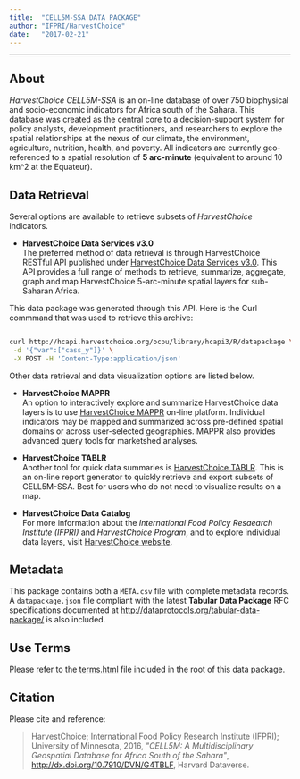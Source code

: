 ```yaml
---
title:  "CELL5M-SSA DATA PACKAGE"
author: "IFPRI/HarvestChoice"
date:   "2017-02-21"
---
```



--------------------------------------------------------------------------------------

## About

*HarvestChoice CELL5M-SSA* is an on-line database of over 750 biophysical and socio-economic indicators for Africa south of the Sahara. This database was created as the central core to a decision-support system for policy analysts, development practitioners, and researchers to explore the spatial relationships at the nexus of our climate, the environment, agriculture, nutrition, health, and poverty. All indicators are currently geo-referenced to a spatial resolution of **5 arc-minute** (equivalent to around 10 km^2 at the Equateur).

## Data Retrieval

Several options are available to retrieve subsets of *HarvestChoice* indicators.

* **HarvestChoice Data Services v3.0**  
The preferred method of data retrieval is through HarvestChoice RESTful API published under [HarvestChoice Data Services v3.0](http://harvestchoice.github.io/hc-api3/). This API provides a full range of methods to retrieve, summarize, aggregate, graph and map HarvestChoice 5-arc-minute spatial layers for sub-Saharan Africa.

This data package was generated through this API. Here is the Curl commmand that was used to retrieve this archive:


```bash

curl http://hcapi.harvestchoice.org/ocpu/library/hcapi3/R/datapackage \
 -d '{"var":["cass_y"]}' \
 -X POST -H 'Content-Type:application/json'

```

Other data retrieval and data visualization options are listed below. 

* **HarvestChoice MAPPR**  
An option to interactively explore and summarize HarvestChoice data layers is to use [HarvestChoice MAPPR](http://harvestchoice.org/mappr) on-line platform. Individual indicators may be mapped and summarized across pre-defined spatial domains or across user-selected geographies. MAPPR also provides advanced query tools for marketshed analyses.


* **HarvestChoice TABLR**  
Another tool for quick data summaries is [HarvestChoice TABLR](http://harvestchoice.org/tablr). This is an on-line report generator to quickly retrieve and export subsets of CELL5M-SSA. Best for users who do not need to visualize results on a map.

* **HarvestChoice Data Catalog**  
For more information about the *International Food Policy Resaearch Institute (IFPRI)* and *HarvestChoice Program*, and to explore individual data layers, visit [HarvestChoice website](http://harvestchoice.org/).


## Metadata

This package contains both a `META.csv` file with complete metadata records. A `datapackage.json` file compliant with the latest **Tabular Data Package** RFC specifications documented at http://dataprotocols.org/tabular-data-package/ is also included.

## Use Terms

Please refer to the [terms.html](./terms.html) file included in the root of this data package.


## Citation

Please cite and reference:

> HarvestChoice; International Food Policy Research Institute (IFPRI); University of Minnesota, 2016, *"CELL5M: A Multidisciplinary Geospatial Database for Africa South of the Sahara"*, http://dx.doi.org/10.7910/DVN/G4TBLF, Harvard Dataverse.


